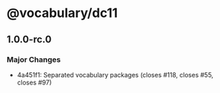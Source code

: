 # @vocabulary/dc11

## 1.0.0-rc.0

### Major Changes

- 4a451f1: Separated vocabulary packages (closes #118, closes #55, closes #97)
